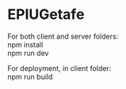 # EPIUGetafe
For both client and server folders:\
npm install\
npm run dev


For deployment, in client folder:\
npm run build
